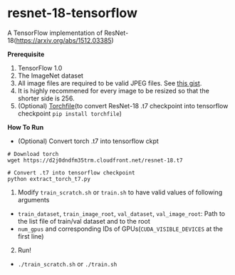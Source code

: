 # resnet-18-tensorflow

A TensorFlow implementation of ResNet-18(https://arxiv.org/abs/1512.03385)

<b>Prerequisite</b>

1. TensorFlow 1.0
2. The ImageNet dataset
  1. All image files are required to be valid JPEG files. See [this gist](https://gist.github.com/dalgu90/fc358fdde0a7fe6fbbe0254b901a0de3).
  2. It is highly recommened for every image to be resized so that the shorter side is 256.
3. (Optional) [Torchfile](https://github.com/bshillingford/python-torchfile)(to convert ResNet-18 .t7 checkpoint into tensorflow checkpoint `pip install torchfile`)

<b>How To Run</b>

- (Optional) Convert torch .t7 into tensorflow ckpt
```
# Download torch
wget https://d2j0dndfm35trm.cloudfront.net/resnet-18.t7

# Convert .t7 into tensorflow checkpoint
python extract_torch_t7.py
```
1. Modify `train_scratch.sh` or `train.sh` to have valid values of following arguments
  - `train_dataset`, `train_image_root`, `val_dataset`, `val_image_root`: Path to the list file of train/val dataset and to the root
  - `num_gpus` and corresponding IDs of GPUs(`CUDA_VISIBLE_DEVICES` at the first line)
2. Run!
  - `./train_scratch.sh` or `./train.sh`



